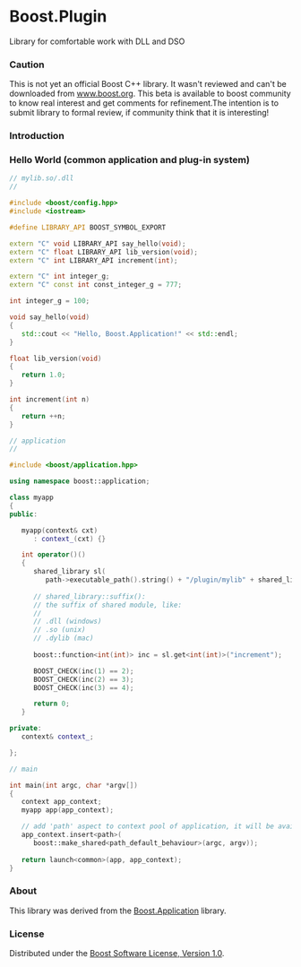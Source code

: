 Boost.Plugin
============

Library for comfortable work with DLL and DSO

### Caution

This is not yet an official Boost C++ library. It wasn't reviewed and can't be downloaded from www.boost.org. This beta is available to boost community to know real interest and get comments for refinement.The intention is to submit library to formal review, if community think that it is interesting!


### Introduction


### Hello World (common application and plug-in system)

```cpp
// mylib.so/.dll
//

#include <boost/config.hpp>
#include <iostream>

#define LIBRARY_API BOOST_SYMBOL_EXPORT

extern "C" void LIBRARY_API say_hello(void);
extern "C" float LIBRARY_API lib_version(void);
extern "C" int LIBRARY_API increment(int);

extern "C" int integer_g;
extern "C" const int const_integer_g = 777;

int integer_g = 100;

void say_hello(void)
{
   std::cout << "Hello, Boost.Application!" << std::endl;
}

float lib_version(void)
{
   return 1.0;
}

int increment(int n)
{
   return ++n;
}

// application
//

#include <boost/application.hpp>

using namespace boost::application;

class myapp
{
public:

   myapp(context& cxt)
      : context_(cxt) {}

   int operator()()
   {
      shared_library sl(
	     path->executable_path().string() + "/plugin/mylib" + shared_library::suffix());
     
	  // shared_library::suffix():
	  // the suffix of shared module, like:
      // 
      // .dll (windows)
      // .so (unix)
      // .dylib (mac)
	  
      boost::function<int(int)> inc = sl.get<int(int)>("increment");

      BOOST_CHECK(inc(1) == 2);
      BOOST_CHECK(inc(2) == 3);
      BOOST_CHECK(inc(3) == 4);

      return 0;
   }

private:
   context& context_;

};

// main

int main(int argc, char *argv[])
{  
   context app_context;
   myapp app(app_context);

   // add 'path' aspect to context pool of application, it will be available for future use
   app_context.insert<path>(
      boost::make_shared<path_default_behaviour>(argc, argv));
	 
   return launch<common>(app, app_context);
}

```
### About
This library was derived from the [Boost.Application](https://github.com/retf/Boost.Application) library.



### License
Distributed under the [Boost Software License, Version 1.0](http://www.boost.org/LICENSE_1_0.txt).
